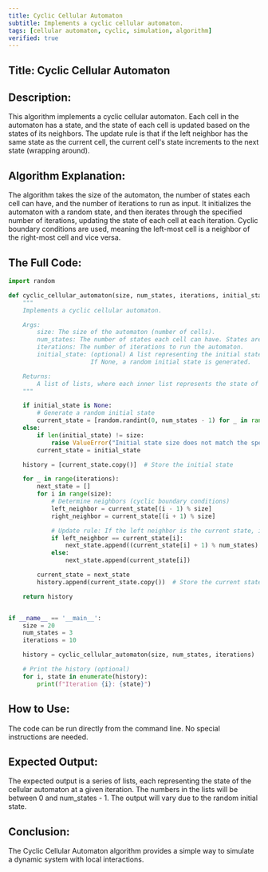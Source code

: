 ```yaml
---
title: Cyclic Cellular Automaton
subtitle: Implements a cyclic cellular automaton.
tags: [cellular automaton, cyclic, simulation, algorithm]
verified: true
---
```


## Title: Cyclic Cellular Automaton

## Description:
This algorithm implements a cyclic cellular automaton.  Each cell in the automaton has a state, and the state of each cell is updated based on the states of its neighbors. The update rule is that if the left neighbor has the same state as the current cell, the current cell's state increments to the next state (wrapping around).

## Algorithm Explanation:
The algorithm takes the size of the automaton, the number of states each cell can have, and the number of iterations to run as input. It initializes the automaton with a random state, and then iterates through the specified number of iterations, updating the state of each cell at each iteration.  Cyclic boundary conditions are used, meaning the left-most cell is a neighbor of the right-most cell and vice versa.

## The Full Code:
```python
import random

def cyclic_cellular_automaton(size, num_states, iterations, initial_state=None):
    """
    Implements a cyclic cellular automaton.

    Args:
        size: The size of the automaton (number of cells).
        num_states: The number of states each cell can have. States are integers from 0 to num_states - 1.
        iterations: The number of iterations to run the automaton.
        initial_state: (optional) A list representing the initial state of the automaton.
                       If None, a random initial state is generated.

    Returns:
        A list of lists, where each inner list represents the state of the automaton at a given iteration.
    """

    if initial_state is None:
        # Generate a random initial state
        current_state = [random.randint(0, num_states - 1) for _ in range(size)]
    else:
        if len(initial_state) != size:
            raise ValueError("Initial state size does not match the specified size.")
        current_state = initial_state

    history = [current_state.copy()]  # Store the initial state

    for _ in range(iterations):
        next_state = []
        for i in range(size):
            # Determine neighbors (cyclic boundary conditions)
            left_neighbor = current_state[(i - 1) % size]
            right_neighbor = current_state[(i + 1) % size]

            # Update rule: If the left neighbor is the current state, increment the current state (modulo num_states)
            if left_neighbor == current_state[i]:
                next_state.append((current_state[i] + 1) % num_states)
            else:
                next_state.append(current_state[i])

        current_state = next_state
        history.append(current_state.copy())  # Store the current state

    return history


if __name__ == '__main__':
    size = 20
    num_states = 3
    iterations = 10

    history = cyclic_cellular_automaton(size, num_states, iterations)

    # Print the history (optional)
    for i, state in enumerate(history):
        print(f"Iteration {i}: {state}")
```

## How to Use:
The code can be run directly from the command line. No special instructions are needed.

## Expected Output:
The expected output is a series of lists, each representing the state of the cellular automaton at a given iteration. The numbers in the lists will be between 0 and num_states - 1. The output will vary due to the random initial state.

## Conclusion:
The Cyclic Cellular Automaton algorithm provides a simple way to simulate a dynamic system with local interactions.
